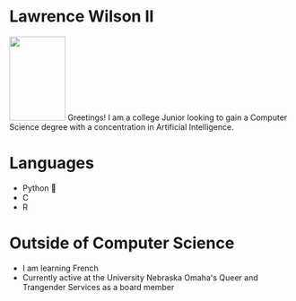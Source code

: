 # Lawrence Wilson II
<img src="https://user-images.githubusercontent.com/99457791/213886023-3d6309f6-e244-45a9-921f-9842c2c29501.jpg" width="100" height="150">
Greetings! I am a college Junior looking to gain a Computer Science degree with a concentration in Artificial Intelligence. 

# Languages
 * Python 🐍
 * C
 * R

# Outside of Computer Science  
* I am learning French
* Currently active at the University Nebraska Omaha's Queer and Trangender Services as a board member
 
 
